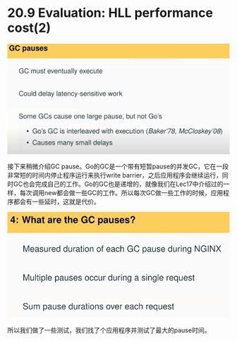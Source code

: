 # 20.9 Evaluation: HLL performance cost\(2\)

![](../.gitbook/assets/image%20%28807%29.png)

接下来稍微介绍GC pause。Go的GC是一个带有短暂pause的并发GC，它在一段非常短的时间内停止程序运行来执行write barrier，之后应用程序会继续运行，同时GC也会完成自己的工作。Go的GC也是递增的，就像我们在Lec17中介绍过的一样，每次调用new都会做一些GC的工作。所以每次GC做一些工作的时候，应用程序都会有一些延时，这就是代价。

![](../.gitbook/assets/image%20%28854%29.png)

所以我们做了一些测试，我们找了个应用程序并测试了最大的pause时间。

